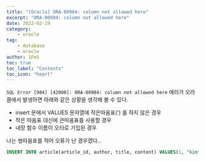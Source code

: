 ```yaml
---
title: "[Oracle] ORA-00984: column not allowed here"
excerpt: "ORA-00984: column not allowed here"
date: 2022-02-19
category:
    - oracle
tag:
    - database
    - oracle
author: 1FeS
toc: true
toc_label: "Contents"
toc_icon: "heart"
---
```


`SQL Error [984] [42000]: ORA-00984: column not allowed here` 에러가 오라클에서 발생하면 아래와 같은 상황을 생각해 볼 수 있다.

- insert 문에서 VALUES 문자열에 작은따옴표(') 를 하지 않은 경우
- 작은 따옴표 대신에 큰따옴표를 사용할 경우
- 내장 함수 이름이 오타로 기입된 경우

나는 쌍따옴표를 적어 오류가 난 경우였다..

```sql
INSERT INTO article(article_id, author, title, content) VALUES(1, "kim", "test", "테스트입니다");
```